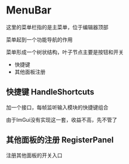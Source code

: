 # MenuBar

这里的菜单栏指的是主菜单，位于编辑器顶部

菜单起到一个功能导航的作用

菜单形成一个树状结构，叶子节点主要是按钮和开关

* 快捷键
* 其他面板注册

## 快捷键 HandleShortcuts

加一个接口，每帧监听输入模块的快捷键组合

由于ImGui没有实现这一套，收益不高，先不管了

## 其他面板的注册 RegisterPanel

注册其他面板的开关入口